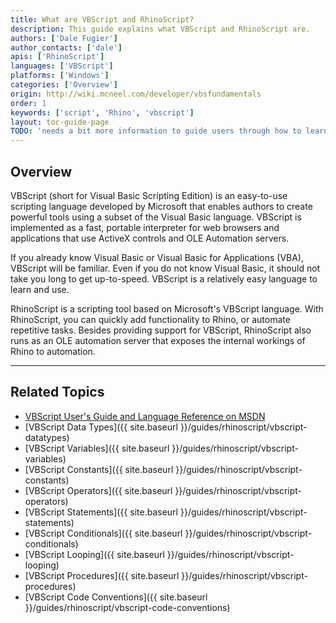 ```yaml
---
title: What are VBScript and RhinoScript?
description: This guide explains what VBScript and RhinoScript are.
authors: ['Dale Fugier']
author_contacts: ['dale']
apis: ['RhinoScript']
languages: ['VBScript']
platforms: ['Windows']
categories: ['Overview']
origin: http://wiki.mcneel.com/developer/vbsfundamentals
order: 1
keywords: ['script', 'Rhino', 'vbscript']
layout: toc-guide-page
TODO: 'needs a bit more information to guide users through how to learn VBS.'
---
```


 
## Overview

VBScript (short for Visual Basic Scripting Edition) is an easy-to-use scripting language developed by Microsoft that enables authors to create powerful tools using a subset of the Visual Basic language. VBScript is implemented as a fast, portable interpreter for web browsers and applications that use ActiveX controls and OLE Automation servers.

If you already know Visual Basic or Visual Basic for Applications (VBA), VBScript will be familiar. Even if you do not know Visual Basic, it should not take you long to get up-to-speed. VBScript is a relatively easy language to learn and use.

RhinoScript is a scripting tool based on Microsoft's VBScript language. With RhinoScript, you can quickly add functionality to Rhino, or automate repetitive tasks.  Besides providing support for VBScript, RhinoScript also runs as an OLE automation server that exposes the internal workings of Rhino to automation.

---

## Related Topics

- [VBScript User's Guide and Language Reference on MSDN](http://msdn.microsoft.com/en-us/library/t0aew7h6(VS.85).aspx)
- [VBScript Data Types]({{ site.baseurl }}/guides/rhinoscript/vbscript-datatypes)
- [VBScript Variables]({{ site.baseurl }}/guides/rhinoscript/vbscript-variables)
- [VBScript Constants]({{ site.baseurl }}/guides/rhinoscript/vbscript-constants)
- [VBScript Operators]({{ site.baseurl }}/guides/rhinoscript/vbscript-operators)
- [VBScript Statements]({{ site.baseurl }}/guides/rhinoscript/vbscript-statements)
- [VBScript Conditionals]({{ site.baseurl }}/guides/rhinoscript/vbscript-conditionals)
- [VBScript Looping]({{ site.baseurl }}/guides/rhinoscript/vbscript-looping)
- [VBScript Procedures]({{ site.baseurl }}/guides/rhinoscript/vbscript-procedures)
- [VBScript Code Conventions]({{ site.baseurl }}/guides/rhinoscript/vbscript-code-conventions)
